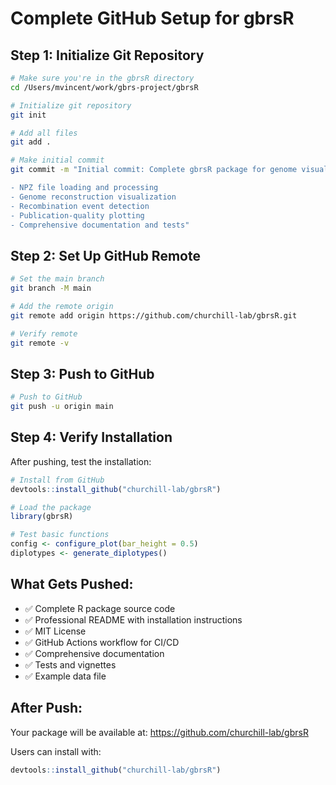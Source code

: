 # Complete GitHub Setup for gbrsR

## Step 1: Initialize Git Repository
```bash
# Make sure you're in the gbrsR directory
cd /Users/mvincent/work/gbrs-project/gbrsR

# Initialize git repository
git init

# Add all files
git add .

# Make initial commit
git commit -m "Initial commit: Complete gbrsR package for genome visualization

- NPZ file loading and processing
- Genome reconstruction visualization
- Recombination event detection
- Publication-quality plotting
- Comprehensive documentation and tests"
```

## Step 2: Set Up GitHub Remote
```bash
# Set the main branch
git branch -M main

# Add the remote origin
git remote add origin https://github.com/churchill-lab/gbrsR.git

# Verify remote
git remote -v
```

## Step 3: Push to GitHub
```bash
# Push to GitHub
git push -u origin main
```

## Step 4: Verify Installation
After pushing, test the installation:
```r
# Install from GitHub
devtools::install_github("churchill-lab/gbrsR")

# Load the package
library(gbrsR)

# Test basic functions
config <- configure_plot(bar_height = 0.5)
diplotypes <- generate_diplotypes()
```

## What Gets Pushed:
- ✅ Complete R package source code
- ✅ Professional README with installation instructions
- ✅ MIT License
- ✅ GitHub Actions workflow for CI/CD
- ✅ Comprehensive documentation
- ✅ Tests and vignettes
- ✅ Example data file

## After Push:
Your package will be available at: https://github.com/churchill-lab/gbrsR

Users can install with:
```r
devtools::install_github("churchill-lab/gbrsR")
```
